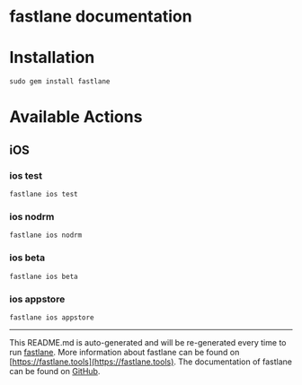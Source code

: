 fastlane documentation
================
# Installation
```
sudo gem install fastlane
```
# Available Actions
## iOS
### ios test
```
fastlane ios test
```

### ios nodrm
```
fastlane ios nodrm
```

### ios beta
```
fastlane ios beta
```

### ios appstore
```
fastlane ios appstore
```


----

This README.md is auto-generated and will be re-generated every time to run [fastlane](https://fastlane.tools).
More information about fastlane can be found on [https://fastlane.tools](https://fastlane.tools).
The documentation of fastlane can be found on [GitHub](https://github.com/fastlane/fastlane/tree/master/fastlane).